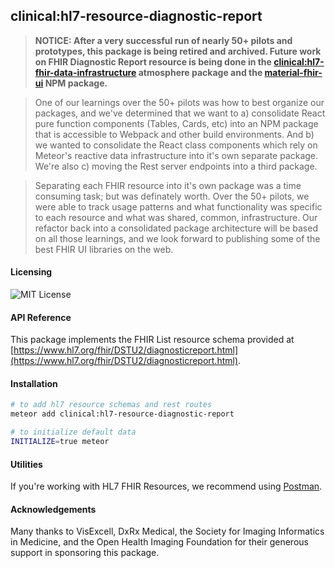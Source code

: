 ## clinical:hl7-resource-diagnostic-report

> **NOTICE:  After a very successful run of nearly 50+ pilots and prototypes, this package is being retired and archived.  Future work on FHIR Diagnostic Report resource is being done in the [clinical:hl7-fhir-data-infrastructure](https://github.com/clinical-meteor/hl7-fhir-data-infrastructure) atmosphere package and the [material-fhir-ui](https://github.com/clinical-meteor/material-fhir-ui) NPM package.**    

> One of our learnings over the 50+ pilots was how to best organize our packages, and we've determined that we want to a) consolidate React pure function components (Tables, Cards, etc) into an NPM package that is accessible to Webpack and other build environments.  And b) we wanted to consolidate the React class components which rely on Meteor's reactive data infrastructure into it's own separate package.  We're also c) moving the Rest server endpoints into a third package.   

> Separating each FHIR resource into it's own package was a time consuming task; but was definately worth.  Over the 50+ pilots, we were able to track usage patterns and what functionality was specific to each resource and what was shared, common, infrastructure.  Our refactor back into a consolidated package architecture will be based on all those learnings, and we look forward to publishing some of the best FHIR UI libraries on the web.  

#### Licensing  

![MIT License](https://img.shields.io/badge/license-MIT-blue.svg)


#### API Reference  

This package implements the FHIR List resource schema provided at [https://www.hl7.org/fhir/DSTU2/diagnosticreport.html](https://www.hl7.org/fhir/DSTU2/diagnosticreport.html).


#### Installation  

````bash
# to add hl7 resource schemas and rest routes
meteor add clinical:hl7-resource-diagnostic-report

# to initialize default data
INITIALIZE=true meteor
````


#### Utilities  

If you're working with HL7 FHIR Resources, we recommend using [Postman](https://chrome.google.com/webstore/detail/postman/fhbjgbiflinjbdggehcddcbncdddomop?hl=en).


#### Acknowledgements     

Many thanks to VisExcell, DxRx Medical, the Society for Imaging Informatics in Medicine, and the Open Health Imaging Foundation for their generous support in sponsoring this package.   
